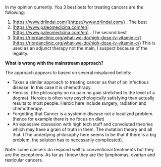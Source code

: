 In my opinion currently. You 3 best bets for treating cancers are the following:

1) [https://www.drlindai.com/](https://www.drlindai.com/) . The best  
2) [https://www.paleomedicina.com/en](https://www.paleomedicina.com/en) . The second best  
3) [https://riordanclinic.org/what-we-do/high-dose-iv-vitamin-c/](https://riordanclinic.org/what-we-do/high-dose-iv-vitamin-c/) This is  used as an adjunct therapy not the main, I suspect because of the legality.


<strong>What is wrong with the mainstream approach?</strong>


The approach appears to based on several misplaced beliefs:
- Takes a similar approach to treating cancer as that of an infectious disease. In this case it is chemothrapy.
- Heroics. (the philosophy on no pain no gain stretched to the level of a dogma). Heroics is often very psychologically satisfying than actually results to most people. Heroic here include surgery, radiation and chemotherapy.
- Forgetting that Cancer is a systemic disease not a localized problem. (hence for example there is no focus on diet)
- An excessive obsession with high tech stuff and convoluted theories which may have a grain of truth in them. The mutation theory and all that. (The underlying philosophy here seems to be that if there is a big problem, the solution has to necessarily complicated).

Note: some cancers do respond well to conventional treatments but they are the exceptions. As far as I know they are the lymphomas, ovarian and testicular cancers.